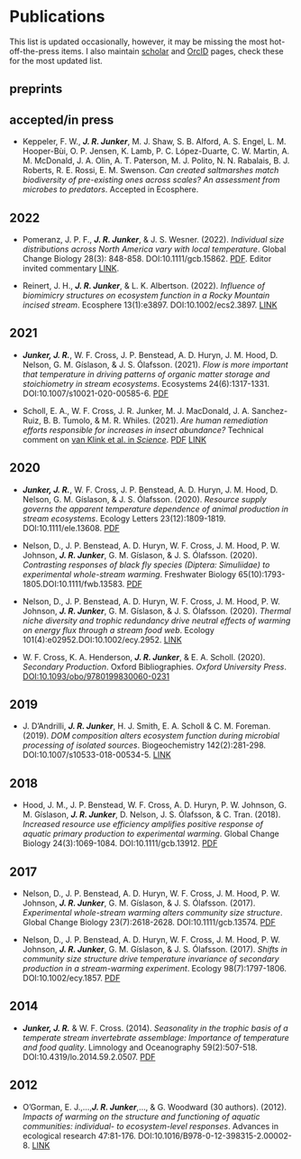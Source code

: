 Publications
================

This list is updated occasionally, however, it may be missing the most
hot-off-the-press items. I also maintain
[scholar](https://scholar.google.com/citations?hl=en&pli=1&user=5pxjNGYAAAAJ)
and [OrcID](https://orcid.org/0000-0001-9713-2330) pages, check these
for the most updated list.

<!--- ##

-->

## preprints

## accepted/in press

- Keppeler, F. W., ***J. R. Junker***, M. J. Shaw, S. B. Alford, A. S.
  Engel, L. M. Hooper-Bùi, O. P. Jensen, K. Lamb, P. C.
  López-Duarte, C. W. Martin, A. M. McDonald, J. A. Olin, A. T.
  Paterson, M. J. Polito, N. N. Rabalais, B. J. Roberts, R. E.
  Rossi, E. M. Swenson. *Can created saltmarshes match biodiversity of
  pre-existing ones across scales? An assessment from microbes to
  predators*. Accepted in Ecosphere.

## 2022

- Pomeranz, J. P. F., ***J. R. Junker***, & J. S. Wesner. (2022).
  *Individual size distributions across North America vary with local
  temperature*. Global Change Biology 28(3): 848-858.
  DOI:<!-- -->10.1111/gcb.15862.
  [PDF](./publications/pdfs/Pomeranz%20et%20al.%20-%202022%20-%20Individual%20size%20distributions%20across%20North%20America.pdf).
  Editor invited commentary [LINK](https://doi.org/10.1111/gcb.15981).

- Reinert, J. H., ***J. R. Junker***, & L. K. Albertson. (2022).
  *Influence of biomimicry structures on ecosystem function in a Rocky
  Mountain incised stream*. Ecosphere 13(1):e3897.
  DOI:<!-- -->10.1002/ecs2.3897.
  [LINK](https://doi.org/10.1002/ECS2.3897)

## 2021

- ***Junker, J. R.***, W. F. Cross, J. P. Benstead, A. D. Huryn, J. M.
  Hood, D. Nelson, G. M. Gíslason, & J. S. Ólafsson. (2021). *Flow is
  more important that temperature in driving patterns of organic matter
  storage and stoichiometry in stream ecosystems*. Ecosystems
  24(6):1317-1331. DOI:<!-- -->10.1007/s10021-020-00585-6.
  [PDF](./publications/pdfs/Junker%20et%20al.%20-%202020%20-%20Flow%20is%20more%20Important%20than%20Temperature%20in%20Driving.pdf)

- Scholl, E. A., W. F. Cross, J. R. Junker, M. J. MacDonald, J. A.
  Sanchez-Ruiz, B. B. Tumolo, & M. R. Whiles. (2021). *Are human
  remediation efforts responsible for increases in insect abundance?*
  Technical comment on [van Klink et al. in
  *Science*](https://www.science.org/doi/abs/10.1126/science.aax9931).
  [PDF](./publications/pdfs/Scholl%20et%20al.%20-%202021%20-%20Are%20human%20remediation%20efforts%20responsible%20for%20increases%20in%20insect%20abundance.pdf)
  [LINK](https://www.science.org/do/10.1126/comment.746993/full/)

## 2020

- ***Junker, J. R.***, W. F. Cross, J. P. Benstead, A. D. Huryn, J. M.
  Hood, D. Nelson, G. M. Gíslason, & J. S. Ólafsson. (2020). *Resource
  supply governs the apparent temperature dependence of animal
  production in stream ecosystems*. Ecology Letters 23(12):1809-1819.
  DOI:<!-- -->10.1111/ele.13608.
  [PDF](./publications/pdfs/Junker%20et%20al.%20-%202020%20-%20Resource%20supply%20governs%20the%20apparent%20temperature%20d.pdf)

- Nelson, D., J. P. Benstead, A. D. Huryn, W. F. Cross, J. M.
  Hood, P. W. Johnson, ***J. R. Junker***, G. M. Gíslason, & J. S.
  Ólafsson. (2020). *Contrasting responses of black fly species
  (Diptera: Simuliidae) to experimental whole-stream warming*.
  Freshwater Biology 65(10):1793-1805.DOI:<!-- -->10.1111/fwb.13583.
  [PDF](https://par.nsf.gov/servlets/purl/10228694)

- Nelson, D., J. P. Benstead, A. D. Huryn, W. F. Cross, J. M.
  Hood, P. W. Johnson, ***J. R. Junker***, G. M. Gíslason, & J. S.
  Ólafsson. (2020). *Thermal niche diversity and trophic redundancy
  drive neutral effects of warming on energy flux through a stream food
  web*. Ecology 101(4):e02952.DOI:<!-- -->10.1002/ecy.2952.
  [LINK](https://esajournals.onlinelibrary.wiley.com/doi/am-pdf/10.1002/ecy.2952)

- W. F. Cross, K. A. Henderson, ***J. R. Junker***, & E. A. Scholl.
  (2020). *Secondary Production*. Oxford Bibliographies. *Oxford
  University Press*.
  [DOI:10.1093/obo/9780199830060-0231](https://www.oxfordbibliographies.com/view/document/obo-9780199830060/obo-9780199830060-0231.xml)

## 2019

- J. D’Andrilli, ***J. R. Junker***, H. J. Smith, E. A. Scholl & C. M.
  Foreman. (2019). *DOM composition alters ecosystem function during
  microbial processing of isolated sources*. Biogeochemistry
  142(2):281-298. DOI:<!-- -->10.1007/s10533-018-00534-5.
  [LINK](https://link.springer.com/article/10.1007/s10533-018-00534-5)

## 2018

- Hood, J. M., J. P. Benstead, W. F. Cross, A. D. Huryn, P. W.
  Johnson, G. M. Gíslason, ***J. R. Junker***, D. Nelson, J. S.
  Ólafsson, & C. Tran. (2018). *Increased resource use efficiency
  amplifies positive response of aquatic primary production to
  experimental warming*. Global Change Biology 24(3):1069-1084.
  DOI:<!-- -->10.1111/gcb.13912.
  [PDF](./publications/pdfs/hood_et_al-2018-global_change_biology.pdf)

## 2017

- Nelson, D., J. P. Benstead, A. D. Huryn, W. F. Cross, J. M.
  Hood, P. W. Johnson, ***J. R. Junker***, G. M. Gíslason, & J. S.
  Ólafsson. (2017). *Experimental whole-stream warming alters community
  size structure*. Global Change Biology 23(7):2618-2628.
  DOI:<!-- -->10.1111/gcb.13574.
  [PDF](./publications/pdfs/nelson_et_al-2016-global_change_biology.pdf)

- Nelson, D., J. P. Benstead, A. D. Huryn, W. F. Cross, J. M.
  Hood, P. W. Johnson, ***J. R. Junker***, G. M. Gíslason, & J. S.
  Ólafsson. (2017). *Shifts in community size structure drive
  temperature invariance of secondary production in a stream-warming
  experiment*. Ecology 98(7):1797-1806. DOI:<!-- -->10.1002/ecy.1857.
  [PDF](./publications/pdfs/nelson_et_al-2017-ecology-2.pdf)

## 2014

- ***Junker, J. R.*** & W. F. Cross. (2014). *Seasonality in the trophic
  basis of a temperate stream invertebrate assemblage: Importance of
  temperature and food quality*. Limnology and Oceanography
  59(2):507-518. DOI:<!-- -->10.4319/lo.2014.59.2.0507.
  [PDF](./publications/pdfs/Junker%20and%20Cross%20-%202014%20-%20Seasonality%20in%20the%20trophic%20basis%20of%20a%20temperate%20st.pdf)

## 2012

- O’Gorman, E. J.,…,***J. R. Junker***,…, & G. Woodward (30 authors).
  (2012). *Impacts of warming on the structure and functioning of
  aquatic communities: individual- to ecosystem-level responses*.
  Advances in ecological research 47:81-176.
  DOI:<!-- -->10.1016/B978-0-12-398315-2.00002-8.
  [LINK](https://www.zora.uzh.ch/id/eprint/88276/1/O%27Gorman2012Zora.pdf)
